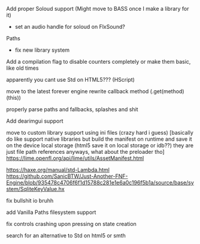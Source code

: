 Add proper Soloud support (Might move to BASS once I make a library for it)
- set an audio handle for soloud on FlxSound?

Paths
- fix new library system

Add a compilation flag to disable counters completely or make them basic, like old times

apparently you cant use Std on HTML5??? (HScript)

move to the latest forever engine rewrite callback method (.get(method)(this))

properly parse paths and fallbacks, splashes and shit

Add dearimgui support

move to custom library support using ini files (crazy hard i guess) [basically do like support native libraries but build the manifest on runtime and save it on the device local storage (html5 save it on local storage or idb??) they are just file path references anyways, what about the preloader tho]
https://lime.openfl.org/api/lime/utils/AssetManifest.html

https://haxe.org/manual/std-Lambda.html
https://github.com/SanicBTW/Just-Another-FNF-Engine/blob/935478c4706f6f1d15788c281e1e6a0c196f5b1a/source/base/system/SqliteKeyValue.hx

fix bullshit io bruhh

add Vanilla Paths filesystem support

fix controls crashing upon pressing on state creation

search for an alternative to Std on html5 or smth